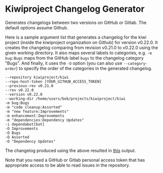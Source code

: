 # Kiwiproject Changelog Generator

Generates changelogs between two versions on GitHub or Gitlab.  The default options assume Github.

Here is a sample argument list that generates a changelog for the kiwi project (inside the kiwiproject organization on Github) for version v0.22.0. It creates the changelog comparing from revision v0.21.0 to v0.22.0 using the given working directory. It also maps several labels to categories, e.g. `-m bug:Bugs` maps from the GitHub label `bugs` to the changelog category "Bugs". And finally, it uses the `-O` option (you can also use `--category-order`) to specify the order of the categories in the generated changelog.

```
--repository kiwiproject/kiwi
--repo-host-token [YOUR_GITHUB_ACCESS_TOKEN]
--previous-rev v0.21.0
--rev v0.22.0
--version v0.22.0
--working-dir /home/users/bob/projects/kiwiproject/kiwi
-m bug:Bugs
-m "code cleanup:Assorted"
-m "new feature:Improvements"
-m enhancement:Improvements
-m "dependencies:Dependency Updates"
-i dependabot[bot]
-O Improvements
-O Bugs
-O Assorted
-O "Dependency Updates"
```

The changelog produced using the above resulted in [this](https://github.com/kiwiproject/kiwi/releases/tag/v0.22.0) output.

Note that you need a GitHub or Gitlab personal access token that has appropriate access to be able to read issues in the repository.
